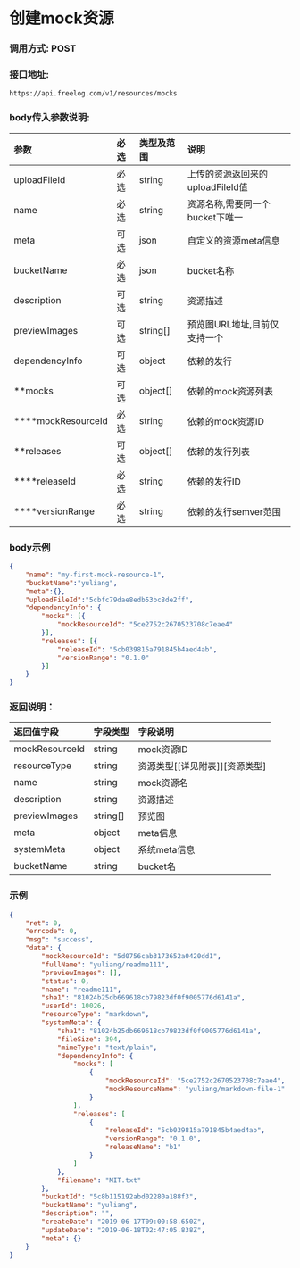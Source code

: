 # 创建mock资源

### 调用方式: POST

### 接口地址:

```
https://api.freelog.com/v1/resources/mocks
```

### body传入参数说明:

| 参数 | 必选 | 类型及范围 | 说明 |
| :--- | :--- | :--- | :--- |
|uploadFileId|必选|string|上传的资源返回来的uploadFileId值|
|name|必选|string|资源名称,需要同一个bucket下唯一 |
|meta|可选|json|自定义的资源meta信息|
|bucketName|必选|json|bucket名称|
|description|可选|string|资源描述|
|previewImages | 可选| string[] | 预览图URL地址,目前仅支持一个 |
|dependencyInfo | 可选| object | 依赖的发行 |
|**mocks | 可选| object[] | 依赖的mock资源列表 |
|****mockResourceId | 必选| string | 依赖的mock资源ID |
|**releases | 可选| object[] | 依赖的发行列表 |
|****releaseId | 必选| string | 依赖的发行ID |
|****versionRange | 必选| string | 依赖的发行semver范围 |

### body示例

```json
{
	"name": "my-first-mock-resource-1",
    "bucketName":"yuliang",
    "meta":{},
    "uploadFileId":"5cbfc79dae8edb53bc8de2ff",
    "dependencyInfo": {
    	"mocks": [{
    		"mockResourceId": "5ce2752c2670523708c7eae4"
    	}],
    	"releases": [{
    		"releaseId": "5cb039815a791845b4aed4ab",
    		"versionRange": "0.1.0"
    	}]
    }
}
```


### 返回说明：

| 返回值字段 | 字段类型 | 字段说明 |
| :--- | :--- | :--- |
| mockResourceId | string | mock资源ID|
| resourceType | string | 资源类型[[详见附表]][资源类型] |
| name | string | mock资源名 |
| description|string|资源描述|
| previewImages | string[] | 预览图 |
| meta | object | meta信息 |
| systemMeta | object | 系统meta信息 |
| bucketName | string | bucket名 |

### 示例

```json
{
    "ret": 0,
    "errcode": 0,
    "msg": "success",
    "data": {
        "mockResourceId": "5d0756cab3173652a0420dd1",
        "fullName": "yuliang/readme111",
        "previewImages": [],
        "status": 0,
        "name": "readme111",
        "sha1": "81024b25db669618cb79823df0f9005776d6141a",
        "userId": 10026,
        "resourceType": "markdown",
        "systemMeta": {
            "sha1": "81024b25db669618cb79823df0f9005776d6141a",
            "fileSize": 394,
            "mimeType": "text/plain",
            "dependencyInfo": {
                "mocks": [
                    {
                        "mockResourceId": "5ce2752c2670523708c7eae4",
                        "mockResourceName": "yuliang/markdown-file-1"
                    }
                ],
                "releases": [
                    {
                        "releaseId": "5cb039815a791845b4aed4ab",
                        "versionRange": "0.1.0",
                        "releaseName": "b1"
                    }
                ]
            },
            "filename": "MIT.txt"
        },
        "bucketId": "5c8b115192abd02280a188f3",
        "bucketName": "yuliang",
        "description": "",
        "createDate": "2019-06-17T09:00:58.650Z",
        "updateDate": "2019-06-18T02:47:05.838Z",
        "meta": {}
    }
}
```
